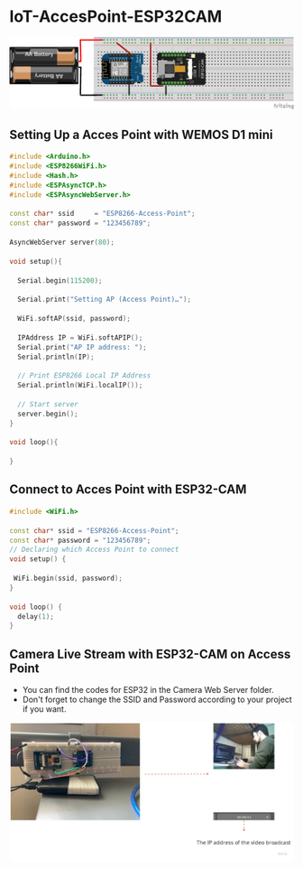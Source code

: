 # IoT-AccesPoint-ESP32CAM
 
![Screenshot](accespointmethod.png)

## Setting Up a Acces Point with WEMOS D1 mini

```C++
#include <Arduino.h>
#include <ESP8266WiFi.h>
#include <Hash.h>
#include <ESPAsyncTCP.h>
#include <ESPAsyncWebServer.h>

const char* ssid     = "ESP8266-Access-Point";   
const char* password = "123456789";

AsyncWebServer server(80);

void setup(){

  Serial.begin(115200);
  
  Serial.print("Setting AP (Access Point)…");
  
  WiFi.softAP(ssid, password);

  IPAddress IP = WiFi.softAPIP();
  Serial.print("AP IP address: ");
  Serial.println(IP);

  // Print ESP8266 Local IP Address
  Serial.println(WiFi.localIP());

  // Start server
  server.begin();
}
 
void loop(){  

}

```

## Connect to Acces Point with ESP32-CAM 

```C++
#include <WiFi.h>

const char* ssid = "ESP8266-Access-Point";
const char* password = "123456789";
// Declaring which Access Point to connect
void setup() {
  
 WiFi.begin(ssid, password); 
}

void loop() {
  delay(1);
}
```

## Camera Live Stream with ESP32-CAM on Access Point

- You can find the codes for ESP32 in the Camera Web Server folder.
- Don't forget to change the SSID and Password according to your project if you want.

![Screenshot](real.jpg)
